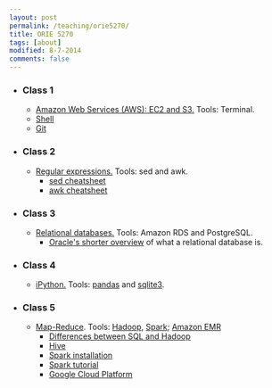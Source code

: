 ```yaml
---
layout: post
permalink: /teaching/orie5270/
title: ORIE 5270
tags: [about]
modified: 8-7-2014
comments: false
---
```


* ### Class 1
    * [Amazon Web Services (AWS): EC2 and S3.](/saul/ec2_notes.pdf) Tools: Terminal.
    * [Shell](https://www.shellscript.sh/index.html) 
    * [Git](https://www.atlassian.com/git/tutorials/atlassian-git-cheatsheet)
    
* ### Class 2
    * [Regular expressions.](https://www.gnu.org/software/sed/manual/html_node/Regular-Expressions.html) Tools: sed and awk. 
      * [sed cheatsheet](https://gist.github.com/ssstonebraker/6140154)
      * [awk cheatsheet](https://www.shortcutfoo.com/app/dojos/awk/cheatsheet)

* ### Class 3
    * [Relational databases.](/saul/rds.pdf) Tools: Amazon RDS and PostgreSQL. 
      * [Oracle's shorter overview](https://docs.oracle.com/javase/tutorial/jdbc/overview/database.html) of what a relational database is.
      
* ### Class 4
    * [iPython.](/saul/ipython_notebook.pdf) Tools: [pandas](https://pandas.pydata.org/pandas-docs/stable/10min.html) and [sqlite3](http://zetcode.com/db/sqlitepythontutorial/).
    
* ### Class 5
   * [Map-Reduce](http://www.mmds.org/mmds/v2.1/ch02-mapreduce.pdf). Tools: [Hadoop](https://pythonhosted.org/mrjob/), [Spark](https://mapr.com/blog/5-minute-guide-understanding-significance-apache-spark/); [Amazon EMR](https://aws.amazon.com/emr/)
     * [Differences between SQL and Hadoop](http://www.performancearchitects.com/wp/2014/01/29/what-is-hadoop-and-how-does-it-compare-to-relational-databases/)
     * [Hive](https://cwiki.apache.org/confluence/display/Hive/Tutorial)
     * [Spark installation](https://gist.github.com/ololobus/4c221a0891775eaa86b0)
     * [Spark tutorial](https://www.dezyre.com/apache-spark-tutorial/pyspark-tutorial)
     * [Google Cloud Platform](https://cloud.google.com/)
    
    

